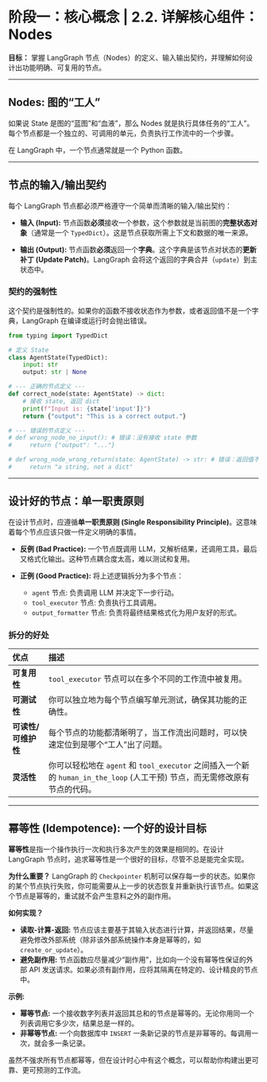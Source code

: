 
# 阶段一：核心概念 | 2.2. 详解核心组件：Nodes

**目标：** 掌握 LangGraph 节点（Nodes）的定义、输入输出契约，并理解如何设计出功能明确、可复用的节点。

---

## Nodes: 图的“工人”

如果说 State 是图的“蓝图”和“血液”，那么 Nodes 就是执行具体任务的“工人”。每个节点都是一个独立的、可调用的单元，负责执行工作流中的一个步骤。

在 LangGraph 中，一个节点通常就是一个 Python 函数。

--- 

## 节点的输入/输出契约

每个 LangGraph 节点都必须严格遵守一个简单而清晰的输入/输出契约：

-   **输入 (Input):** 节点函数**必须**接收一个参数，这个参数就是当前图的**完整状态对象**（通常是一个 `TypedDict`）。这是节点获取所需上下文和数据的唯一来源。

-   **输出 (Output):** 节点函数**必须**返回一个**字典**。这个字典是该节点对状态的**更新补丁 (Update Patch)**。LangGraph 会将这个返回的字典合并（`update`）到主状态中。

### 契约的强制性

这个契约是强制性的。如果你的函数不接收状态作为参数，或者返回值不是一个字典，LangGraph 在编译或运行时会抛出错误。

```python
from typing import TypedDict

# 定义 State
class AgentState(TypedDict):
    input: str
    output: str | None

# --- 正确的节点定义 ---
def correct_node(state: AgentState) -> dict:
    # 接收 state, 返回 dict
    print(f"Input is: {state['input']}")
    return {"output": "This is a correct output."}

# --- 错误的节点定义 ---
# def wrong_node_no_input(): # 错误：没有接收 state 参数
#     return {"output": "..."}

# def wrong_node_wrong_return(state: AgentState) -> str: # 错误：返回值不是 dict
#     return "a string, not a dict"
```

--- 

## 设计好的节点：单一职责原则

在设计节点时，应遵循**单一职责原则 (Single Responsibility Principle)**。这意味着每个节点应该只做一件定义明确的事情。

-   **反例 (Bad Practice):** 一个节点既调用 LLM，又解析结果，还调用工具，最后又格式化输出。这种节点耦合度太高，难以测试和复用。

-   **正例 (Good Practice):** 将上述逻辑拆分为多个节点：
    -   `agent` 节点: 负责调用 LLM 并决定下一步行动。
    -   `tool_executor` 节点: 负责执行工具调用。
    -   `output_formatter` 节点: 负责将最终结果格式化为用户友好的形式。

### 拆分的好处

| 优点 | 描述 |
| :--- | :--- |
| **可复用性** | `tool_executor` 节点可以在多个不同的工作流中被复用。 |
| **可测试性** | 你可以独立地为每个节点编写单元测试，确保其功能的正确性。 |
| **可读性/可维护性** | 每个节点的功能都清晰明了，当工作流出问题时，可以快速定位到是哪个“工人”出了问题。 |
| **灵活性** | 你可以轻松地在 `agent` 和 `tool_executor` 之间插入一个新的 `human_in_the_loop` (人工干预) 节点，而无需修改原有节点的代码。 |

--- 

## 幂等性 (Idempotence): 一个好的设计目标

**幂等性**是指一个操作执行一次和执行多次产生的效果是相同的。在设计 LangGraph 节点时，追求幂等性是一个很好的目标，尽管不总是能完全实现。

**为什么重要？** LangGraph 的 `Checkpointer` 机制可以保存每一步的状态。如果你的某个节点执行失败，你可能需要从上一步的状态恢复并重新执行该节点。如果这个节点是幂等的，重试就不会产生意料之外的副作用。

**如何实现？**
-   **读取-计算-返回:** 节点应该主要基于其输入状态进行计算，并返回结果，尽量避免修改外部系统（除非该外部系统操作本身是幂等的，如 `create_or_update`）。
-   **避免副作用:** 节点函数应尽量减少“副作用”，比如向一个没有幂等性保证的外部 API 发送请求。如果必须有副作用，应将其隔离在特定的、设计精良的节点中。

**示例:**

-   **幂等节点:** 一个接收数字列表并返回其总和的节点是幂等的。无论你用同一个列表调用它多少次，结果总是一样的。
-   **非幂等节点:** 一个向数据库中 `INSERT` 一条新记录的节点是非幂等的。每调用一次，就会多一条记录。

虽然不强求所有节点都幂等，但在设计时心中有这个概念，可以帮助你构建出更可靠、更可预测的工作流。
